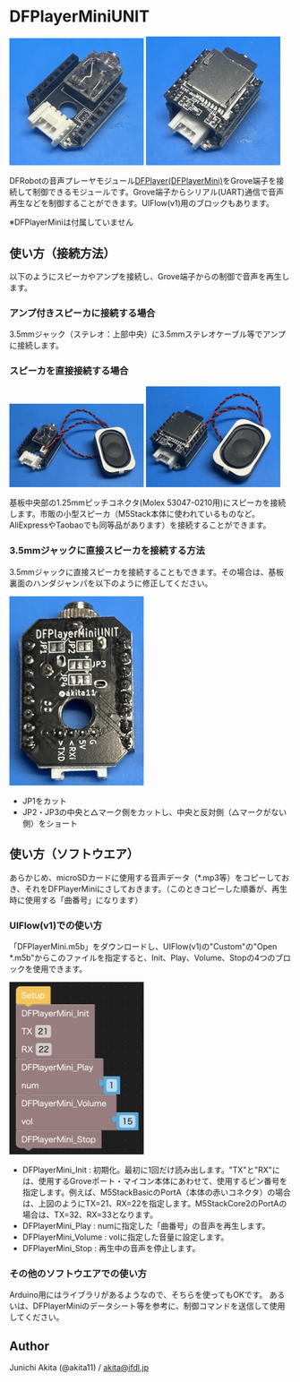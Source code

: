 # DFPlayerMiniUNIT

<img src="https://github.com/akita11/DFPlayerMiniUNIT/blob/main/DFPlayerMiniUNIT.jpg" width="240px">

<img src="https://github.com/akita11/DFPlayerMiniUNIT/blob/main/DFPlayerMiniUNIT_w_Mini.jpg" width="240px">

DFRobotの音声プレーヤモジュール[DFPlayer(DFPlayerMini)](https://www.switch-science.com/products/4291)をGrove端子を接続して制御できるモジュールです。Grove端子からシリアル(UART)通信で音声再生などを制御することができます。UIFlow(v1)用のブロックもあります。

※DFPlayerMiniは付属していません


## 使い方（接続方法）

以下のようにスピーカやアンプを接続し、Grove端子からの制御で音声を再生します。


### アンプ付きスピーカに接続する場合

3.5mmジャック（ステレオ：上部中央）に3.5mmステレオケーブル等でアンプに接続します。


### スピーカを直接接続する場合

<img src="https://github.com/akita11/DFPlayerMiniUNIT/blob/main/DFPlayerMiniUNIT_spk.jpg" width="240px">

<img src="https://github.com/akita11/DFPlayerMiniUNIT/blob/main/DFPlayerMiniUNIT_spk_w_Mini.jpg" width="240px">

基板中央部の1.25mmピッチコネクタ(Molex 53047-0210用)にスピーカを接続します。市販の小型スピーカ（M5Stack本体に使われているものなど。AliExpressやTaobaoでも同等品があります）を接続することができます。


### 3.5mmジャックに直接スピーカを接続する方法

3.5mmジャックに直接スピーカを接続することもできます。その場合は、基板裏面のハンダジャンパを以下のように修正してください。

<img src="https://github.com/akita11/DFPlayerMiniUNIT/blob/main/DFPlayerMiniUNIT_back.jpg" width="240px">

- JP1をカット
- JP2・JP3の中央と△マーク側をカットし、中央と反対側（△マークがない側）をショート


## 使い方（ソフトウエア）

あらかじめ、microSDカードに使用する音声データ（*.mp3等）をコピーしておき、それをDFPlayerMiniにさしておきます。（このときコピーした順番が、再生時に使用する「曲番号」になります）

### UIFlow(v1)での使い方

「DFPlayerMini.m5b」をダウンロードし、UIFlow(v1)の"Custom"の"Open *.m5b"からこのファイルを指定すると、Init、Play、Volume、Stopの4つのブロックを使用できます。

<img src="https://github.com/akita11/DFPlayerMiniUNIT/blob/main/DFPlayerMini_Block.png" width="240px">

- DFPlayerMini_Init : 初期化。最初に1回だけ読み出します。"TX"と"RX"には、使用するGroveポート・マイコン本体にあわせて、使用するピン番号を指定します。例えば、M5StackBasicのPortA（本体の赤いコネクタ）の場合は、上図のようにTX=21、RX=22を指定します。M5StackCore2のPortAの場合は、TX=32、RX=33となります。
- DFPlayerMini_Play : numに指定した「曲番号」の音声を再生します。
- DFPlayerMini_Volume : volに指定した音量に設定します。
- DFPlayerMini_Stop : 再生中の音声を停止します。


### その他のソフトウエアでの使い方

Arduino用にはライブラリがあるようなので、そちらを使ってもOKです。
あるいは、DFPlayerMiniのデータシート等を参考に、制御コマンドを送信して使用してください。

## Author

Junichi Akita (@akita11) / akita@ifdl.jp
